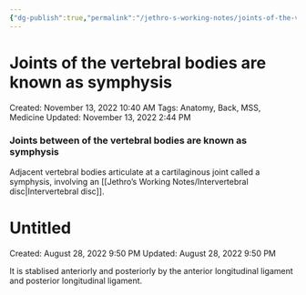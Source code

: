 ```yaml
---
{"dg-publish":true,"permalink":"/jethro-s-working-notes/joints-of-the-vertebral-bodies-are-known-as-symphy/","dgPassFrontmatter":true}
---
```



# Joints of the vertebral bodies are known as symphysis

Created: November 13, 2022 10:40 AM
Tags: Anatomy, Back, MSS, Medicine
Updated: November 13, 2022 2:44 PM

### Joints between of the vertebral bodies are known as symphysis

Adjacent vertebral bodies articulate at a cartilaginous joint called a symphysis, involving an [[Jethro’s Working Notes/Intervertebral disc\|Intervertebral disc]].


<div class="transclusion internal-embed is-loaded"><div class="markdown-embed">





# Untitled

Created: August 28, 2022 9:50 PM
Updated: August 28, 2022 9:50 PM

</div></div>


It is stablised anteriorly and posteriorly by the anterior longitudinal ligament and posterior longitudinal ligament.
